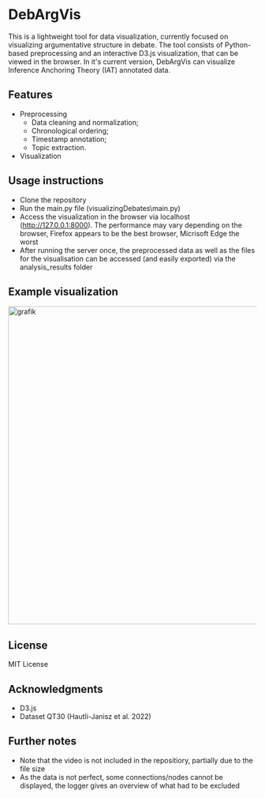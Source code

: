 # DebArgVis

This is a lightweight tool for data visualization, currently focused on visualizing argumentative structure in debate. The tool consists of Python-based preprocessing and an interactive D3.js visualization, that can be viewed in the browser.
In it's current version, DebArgVis can visualize Inference Anchoring Theory (IAT) annotated data. 

## Features
- Preprocessing
  -  Data cleaning and normalization;
  - Chronological ordering;
  - Timestamp annotation;
  - Topic extraction.
- Visualization

## Usage instructions

- Clone the repository
- Run the main.py file (visualizingDebates\main.py)
- Access the visualization in the browser via localhost (http://127.0.0.1:8000).
  The performance may vary depending on the browser, Firefox appears to be the best browser, Micrisoft Edge the worst
- After running the server once, the preprocessed data as well as the files for the visualisation can be accessed (and easily exported) via the analysis_results folder

## Example visualization
<img width="1294" height="644" alt="grafik" src="https://github.com/user-attachments/assets/b972086a-370e-4f3b-abc3-8d0661a69105" />

## License
MIT License

## Acknowledgments
- D3.js
- Dataset QT30 (Hautli-Janisz et al. 2022)

## Further notes
- Note that the video is not included in the repositiory, partially due to the file size
- As the data is not perfect, some connections/nodes cannot be displayed, the logger gives an overview of what had to be excluded
